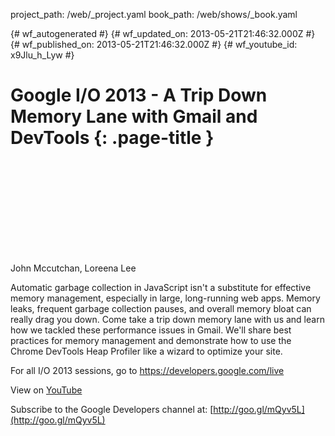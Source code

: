 project_path: /web/_project.yaml
book_path: /web/shows/_book.yaml

{# wf_autogenerated #}
{# wf_updated_on: 2013-05-21T21:46:32.000Z #}
{# wf_published_on: 2013-05-21T21:46:32.000Z #}
{# wf_youtube_id: x9Jlu_h_Lyw #}

# Google I/O 2013 - A Trip Down Memory Lane with Gmail and DevTools {: .page-title }


<div class="video-wrapper">
  <iframe class="devsite-embedded-youtube-video" data-video-id="x9Jlu_h_Lyw"
          data-autohide="1" data-showinfo="0" frameborder="0" allowfullscreen>
  </iframe>
</div>

John Mccutchan, Loreena Lee 

Automatic garbage collection in JavaScript isn&#x27;t a substitute for effective memory management, especially in large, long-running web apps.  Memory leaks, frequent garbage collection pauses, and overall memory bloat can really drag you down.  Come take a trip down memory lane with us and learn how we tackled these performance issues in Gmail.  We&#x27;ll share best practices for memory management and demonstrate how to use the Chrome DevTools Heap Profiler like a wizard to optimize your site.

For all I/O 2013 sessions, go to https://developers.google.com/live

View on [YouTube](https://youtu.be/x9Jlu_h_Lyw)

Subscribe to the Google Developers channel at: [http://goo.gl/mQyv5L](http://goo.gl/mQyv5L)
